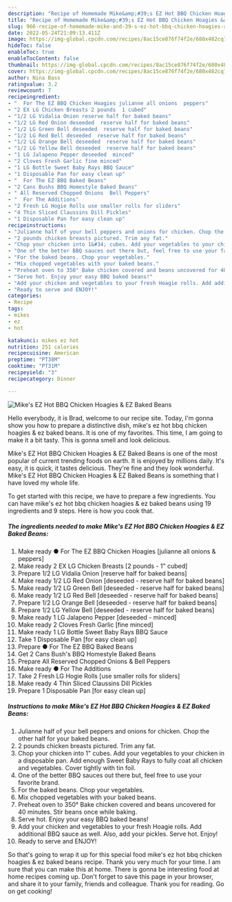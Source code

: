 ```yaml
---
description: "Recipe of Homemade Mike&amp;#39;s EZ Hot BBQ Chicken Hoagies &amp;amp; EZ Baked Beans"
title: "Recipe of Homemade Mike&amp;#39;s EZ Hot BBQ Chicken Hoagies &amp;amp; EZ Baked Beans"
slug: 966-recipe-of-homemade-mike-and-39-s-ez-hot-bbq-chicken-hoagies-and-amp-ez-baked-beans
date: 2022-05-24T21:09:13.411Z
image: https://img-global.cpcdn.com/recipes/8ac15ce876f74f2e/680x482cq70/mikes-ez-hot-bbq-chicken-hoagies-ez-baked-beans-recipe-main-photo.jpg
hideToc: false
enableToc: true
enableTocContent: false
thumbnail: https://img-global.cpcdn.com/recipes/8ac15ce876f74f2e/680x482cq70/mikes-ez-hot-bbq-chicken-hoagies-ez-baked-beans-recipe-main-photo.jpg
cover: https://img-global.cpcdn.com/recipes/8ac15ce876f74f2e/680x482cq70/mikes-ez-hot-bbq-chicken-hoagies-ez-baked-beans-recipe-main-photo.jpg
author: Nina Bass
ratingvalue: 3.2
reviewcount: 7
recipeingredient:
- "  For The EZ BBQ Chicken Hoagies julianne all onions  peppers"
- "2 EX LG Chicken Breasts 2 pounds  1 cubed"
- "1/2 LG Vidalia Onion reserve half for baked beans"
- "1/2 LG Red Onion deseeded  reserve half for baked beans"
- "1/2 LG Green Bell deseeded  reserve half for baked beans"
- "1/2 LG Red Bell deseeded  reserve half for baked beans"
- "1/2 LG Orange Bell deseeded  reserve half for baked beans"
- "1/2 LG Yellow Bell deseeded  reserve half for baked beans"
- "1 LG Jalapeno Pepper deseeded  minced"
- "2 Cloves Fresh Garlic fine minced"
- "1 LG Bottle Sweet Baby Rays BBQ Sauce"
- "1 Disposable Pan for easy clean up"
- "  For The EZ BBQ Baked Beans"
- "2 Cans Bushs BBQ Homestyle Baked Beans"
- " All Reserved Chopped Onions  Bell Peppers"
- "  For The Additions"
- "2 Fresh LG Hogie Rolls use smaller rolls for sliders"
- "4 Thin Sliced Claussins Dill Pickles"
- "1 Disposable Pan for easy clean up"
recipeinstructions:
- "Julianne half of your bell peppers and onions for chicken. Chop the other half for your baked beans."
- "2 pounds chicken breasts pictured. Trim any fat."
- "Chop your chicken into 1&#34; cubes. Add your vegetables to your chicken in a disposable pan. Add enough Sweet Baby Rays to fully coat all chicken and vegetables. Cover tightly with tin foil."
- "One of the better BBQ sauces out there but, feel free to use your favorite brand."
- "For the baked beans. Chop your vegetables."
- "Mix chopped vegetables with your baked beans."
- "Preheat oven to 350° Bake chicken covered and beans uncovered for 40 minutes. Stir beans once while baking."
- "Serve hot. Enjoy your easy BBQ baked beans!"
- "Add your chicken and vegetables to your fresh Hoagie rolls. Add additional BBQ sauce as well. Also, add your pickles. Serve hot. Enjoy!"
- "Ready to serve and ENJOY!"
categories:
- Recipe
tags:
- mikes
- ez
- hot

katakunci: mikes ez hot 
nutrition: 251 calories
recipecuisine: American
preptime: "PT38M"
cooktime: "PT31M"
recipeyield: "3"
recipecategory: Dinner

---
```



![Mike&#39;s EZ Hot BBQ Chicken Hoagies &amp; EZ Baked Beans](https://img-global.cpcdn.com/recipes/8ac15ce876f74f2e/680x482cq70/mikes-ez-hot-bbq-chicken-hoagies-ez-baked-beans-recipe-main-photo.jpg)

Hello everybody, it is Brad, welcome to our recipe site. Today, I'm gonna show you how to prepare a distinctive dish, mike&#39;s ez hot bbq chicken hoagies &amp; ez baked beans. It is one of my favorites. This time, I am going to make it a bit tasty. This is gonna smell and look delicious.

Mike&#39;s EZ Hot BBQ Chicken Hoagies &amp; EZ Baked Beans is one of the most popular of current trending foods on earth. It is enjoyed by millions daily. It's easy, it is quick, it tastes delicious. They're fine and they look wonderful. Mike&#39;s EZ Hot BBQ Chicken Hoagies &amp; EZ Baked Beans is something that I have loved my whole life.




To get started with this recipe, we have to prepare a few ingredients. You can have mike&#39;s ez hot bbq chicken hoagies &amp; ez baked beans using 19 ingredients and 9 steps. Here is how you cook that.

<!--inarticleads1-->

##### The ingredients needed to make Mike&#39;s EZ Hot BBQ Chicken Hoagies &amp; EZ Baked Beans:

1. Make ready  ● For The EZ BBQ Chicken Hoagies [julianne all onions &amp; peppers]
1. Make ready 2 EX LG Chicken Breasts [2 pounds - 1&#34; cubed]
1. Prepare 1/2 LG Vidalia Onion [reserve half for baked beans]
1. Make ready 1/2 LG Red Onion [deseeded - reserve half for baked beans]
1. Make ready 1/2 LG Green Bell [deseeded - reserve half for baked beans]
1. Make ready 1/2 LG Red Bell [deseeded - reserve half for baked beans]
1. Prepare 1/2 LG Orange Bell [deseeded - reserve half for baked beans]
1. Prepare 1/2 LG Yellow Bell [deseeded - reserve half for baked beans]
1. Make ready 1 LG Jalapeno Pepper [deseeded - minced]
1. Make ready 2 Cloves Fresh Garlic [fine minced]
1. Make ready 1 LG Bottle Sweet Baby Rays BBQ Sauce
1. Take 1 Disposable Pan [for easy clean up]
1. Prepare  ● For The EZ BBQ Baked Beans
1. Get 2 Cans Bush&#39;s BBQ Homestyle Baked Beans
1. Prepare  All Reserved Chopped Onions &amp; Bell Peppers
1. Make ready  ● For The Additions
1. Take 2 Fresh LG Hogie Rolls [use smaller rolls for sliders]
1. Make ready 4 Thin Sliced Claussins Dill Pickles
1. Prepare 1 Disposable Pan [for easy clean up]




<!--inarticleads2-->

##### Instructions to make Mike&#39;s EZ Hot BBQ Chicken Hoagies &amp; EZ Baked Beans:

1. Julianne half of your bell peppers and onions for chicken. Chop the other half for your baked beans.
1. 2 pounds chicken breasts pictured. Trim any fat.
1. Chop your chicken into 1&#34; cubes. Add your vegetables to your chicken in a disposable pan. Add enough Sweet Baby Rays to fully coat all chicken and vegetables. Cover tightly with tin foil.
1. One of the better BBQ sauces out there but, feel free to use your favorite brand.
1. For the baked beans. Chop your vegetables.
1. Mix chopped vegetables with your baked beans.
1. Preheat oven to 350° Bake chicken covered and beans uncovered for 40 minutes. Stir beans once while baking.
1. Serve hot. Enjoy your easy BBQ baked beans!
1. Add your chicken and vegetables to your fresh Hoagie rolls. Add additional BBQ sauce as well. Also, add your pickles. Serve hot. Enjoy!
1. Ready to serve and ENJOY!



So that's going to wrap it up for this special food mike&#39;s ez hot bbq chicken hoagies &amp; ez baked beans recipe. Thank you very much for your time. I am sure that you can make this at home. There is gonna be interesting food at home recipes coming up. Don't forget to save this page in your browser, and share it to your family, friends and colleague. Thank you for reading. Go on get cooking!
